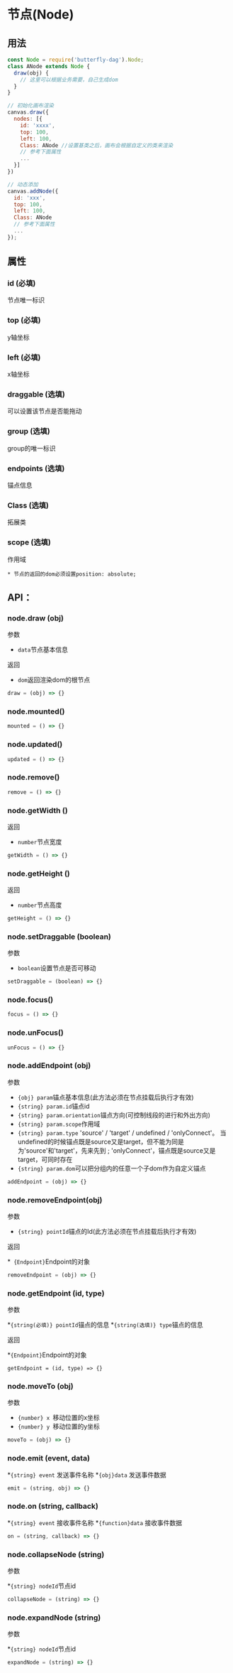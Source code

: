 # 节点(Node)

## 用法
``` js
const Node = require('butterfly-dag').Node;
class ANode extends Node {
  draw(obj) {
    // 这里可以根据业务需要，自己生成dom
  }
}

// 初始化画布渲染
canvas.draw({
  nodes: [{
    id: 'xxxx',
    top: 100,
    left: 100,
    Class: ANode //设置基类之后，画布会根据自定义的类来渲染
    // 参考下面属性
    ...
  }]
})

// 动态添加
canvas.addNode({
  id: 'xxx',
  top: 100,
  left: 100,
  Class: ANode
  // 参考下面属性
  ...
});
```

## 属性

### id <string>(必填)
  节点唯一标识
### top <number>(必填)
   y轴坐标
### left <number>(必填)
  x轴坐标
### draggable <boolean>(选填)
  可以设置该节点是否能拖动
### group <string> (选填)
  group的唯一标识
### endpoints <array> (选填)
  锚点信息
### Class <Class> (选填)
  拓展类
### scope <boolean> (选填)
  作用域

`* 节点的返回的dom必须设置position: absolute;`

## API：

### node.draw (obj)

参数

* `data`节点基本信息

返回

* `dom`返回渲染dom的根节点

```js
draw = (obj) => {}
```
### node.mounted()

```js
mounted = () => {}
```

### node.updated()

```js
updated = () => {}
```

### node.remove()

```js
remove = () => {}
```

### node.getWidth ()

返回

* `number`节点宽度

```js
getWidth = () => {}
```

### node.getHeight ()

返回

* `number`节点高度

```js
getHeight = () => {}
```

### node.setDraggable (boolean)

参数

* `boolean`设置节点是否可移动

```js
setDraggable = (boolean) => {}
```

### node.focus()

```js
focus = () => {}
```

### node.unFocus()

```js
unFocus = () => {}
```

### node.addEndpoint (obj)

参数

* `{obj} param`锚点基本信息(此方法必须在节点挂载后执行才有效)
* `{string} param.id`锚点id
* `{string} param.orientation`锚点方向(可控制线段的进行和外出方向)
* `{string} param.scope`作用域
* `{string} param.type` 'source' / 'target' / undefined / 'onlyConnect'。 当undefined的时候锚点既是source又是target，但不能为同是为'source'和'target'，先来先到 ; 'onlyConnect'，锚点既是source又是target，可同时存在
* `{string} param.dom`可以把分组内的任意一个子dom作为自定义锚点

```js
addEndpoint = (obj) => {}
```

### node.removeEndpoint(obj)

参数

* `{string} pointId`锚点的Id(此方法必须在节点挂载后执行才有效)

返回

*` {Endpoint}`Endpoint的对象

```js
removeEndpoint = (obj) => {}
```

### node.getEndpoint (id, type)

参数

*`{string(必填)} pointId`锚点的信息
*`{string(选填)} type`锚点的信息

返回

*`{Endpoint}`Endpoint的对象

```
getEndpoint = (id, type) => {}
```

### node.moveTo (obj)

参数

* `{number} x `移动位置的x坐标
* `{number} y `移动位置的y坐标

```js
moveTo = (obj) => {}
```

### node.emit (event, data)

*`{string} event` 发送事件名称
*`{obj}data` 发送事件数据

```js
emit = (string, obj) => {}
```

### node.on (string, callback)

*`{string} event` 接收事件名称
*`{function}data` 接收事件数据

```js
on = (string, callback) => {}
```

### node.collapseNode (string)

参数

*`{string} nodeId`节点id

```js
collapseNode = (string) => {}
```

### node.expandNode (string)

参数

*`{string} nodeId`节点id

```js
expandNode = (string) => {}
```